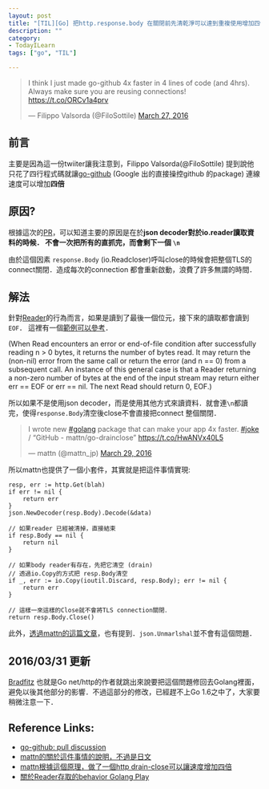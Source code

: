```yaml
---
layout: post
title: "[TIL][Go] 把http.response.body 在關閉前先清乾淨可以達到重複使用增加四倍速度"
description: ""
category: 
- TodayILearn
tags: ["go", "TIL"]

---
```


<blockquote class="twitter-tweet" data-lang="en"><p lang="en" dir="ltr">I think I just made go-github 4x faster in 4 lines of code (and 4hrs). Always make sure you are reusing connections! <a href="https://t.co/ORCv1a4prv">https://t.co/ORCv1a4prv</a></p>&mdash; Filippo Valsorda (@FiloSottile) <a href="https://twitter.com/FiloSottile/status/714161597397262336">March 27, 2016</a></blockquote>
<script async src="//platform.twitter.com/widgets.js" charset="utf-8"></script>


## 前言

主要是因為這一份twiiter讓我注意到，Filippo Valsorda(@FiloSottile) 提到說他只花了四行程式碼就讓[go-github](https://github.com/google/go-github) (Google 出的直接操控github 的package) 連線速度可以增加**四倍**

## 原因?

根據這次的[PR](https://github.com/google/go-github/pull/317/commits/e0ff7111b024fda991e457d975e0b73e1380f05f)，可以知道主要的原因是在於**json decoder對於io.reader讀取資料的時候． 不會一次把所有的直抓完，而會剩下一個 `\n`**

由於這個因素 `response.Body` (io.Readcloser)呼叫close的時候會把整個TLS的connect關閉．造成每次的connection 都會重新啟動，浪費了許多無謂的時間．

## 解法 

針對[Reader](https://godoc.org/io#Reader)的行為而言，如果是讀到了最後一個位元，接下來的讀取都會讀到`EOF`． 這裡有一個[範例可以參考](http://play.golang.org/p/_TWx2in-XS)．

(When Read encounters an error or end-of-file condition after successfully reading n > 0 bytes, it returns the number of bytes read. It may return the (non-nil) error from the same call or return the error (and n == 0) from a subsequent call. An instance of this general case is that a Reader returning a non-zero number of bytes at the end of the input stream may return either err == EOF or err == nil. The next Read should return 0, EOF.)

<script src="https://gist.github.com/kkdai/f539fe35bd4f1c11f832.js"></script>


所以如果不是使用json decoder，而是使用其他方式來讀資料．就會連`\n`都讀完，使得`response.Body`清空後close不會直接把connect 整個關閉．


<blockquote class="twitter-tweet" data-lang="en"><p lang="en" dir="ltr">I wrote new <a href="https://twitter.com/hashtag/golang?src=hash">#golang</a> package that can make your app 4x faster. <a href="https://twitter.com/hashtag/joke?src=hash">#joke</a> / “GitHub - mattn/go-drainclose” <a href="https://t.co/HwANVx40L5">https://t.co/HwANVx40L5</a></p>&mdash; mattn (@mattn_jp) <a href="https://twitter.com/mattn_jp/status/714642014164246529">March 29, 2016</a></blockquote>
<script async src="//platform.twitter.com/widgets.js" charset="utf-8"></script>

所以mattn也提供了一個小套件，其實就是把這件事情實現:

```
resp, err := http.Get(blah)
if err != nil {
    return err
}
json.NewDecoder(resp.Body).Decode(&data)

// 如果reader 已經被清掉，直接結束
if resp.Body == nil {
	return nil
}

// 如果body reader有存在，先把它清空 (drain)
// 透過io.Copy的方式把 resp.Body清空
if _, err := io.Copy(ioutil.Discard, resp.Body); err != nil {
	return err
}

// 這樣一來這樣的Close就不會將TLS connection關閉．
return resp.Body.Close()
```

此外，[透過mattn的這篇文章](http://mattn.kaoriya.net/software/lang/go/20160329094503.htm)，也有提到．`json.Unmarlshal`並不會有這個問題．

## 2016/03/31 更新

[Bradfitz](https://github.com/bradfitz) 也就是Go net/http的作者就跳出來說要把這個問題修回去Golang裡面，避免以後其他部分的影響．不過這部分的修改，已經趕不上Go 1.6之中了，大家要稍微注意一下．

## Reference Links:

- [go-github: pull discussion](https://github.com/google/go-github/pull/317/commits/e0ff7111b024fda991e457d975e0b73e1380f05f)
- [mattn的關於這件事情的說明，不過是日文](http://mattn.kaoriya.net/software/lang/go/20160329094503.htm)
- [mattn根據這個原理，做了一個http drain-close可以讓速度增加四倍](https://github.com/mattn/go-drainclose)
- [關於Reader存取的behavior Golang Play](http://play.golang.org/p/_TWx2in-XS)